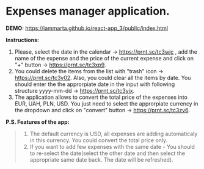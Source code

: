 # Expenses manager application.
**DEMO:** https://iammarta.github.io/react-app_3/public/index.html 

**Instructions:**
1) Please, select the date in the calendar -> https://prnt.sc/tc3wjc , add the name of the expense and the price of the current expense and click on "+" button -> https://prnt.sc/tc3xp9.
2) You could delete the items from the list with "trash" icon -> https://prnt.sc/tc3y02. Also, you could clear all the items by date. You should enter the the approrpiate date in the input with following structure yyyy-mm-dd -> https://prnt.sc/tc3yix.
3) The application allows to convert the total price of the expenses into EUR, UAH, PLN, USD. You just need to select the approrpiate currency in the dropdown and click on "convert" button -> https://prnt.sc/tc3zv6.

**P.S. Features of the app:**
> 1) The default currency is USD, all expenses are adding automaticaly in this currency. You could convert the total price only.
> 2) If you want to add few expenses with the same date - You should to re-select the date(select the other date and then select the appropriate same date back. The date will be refreshed).
